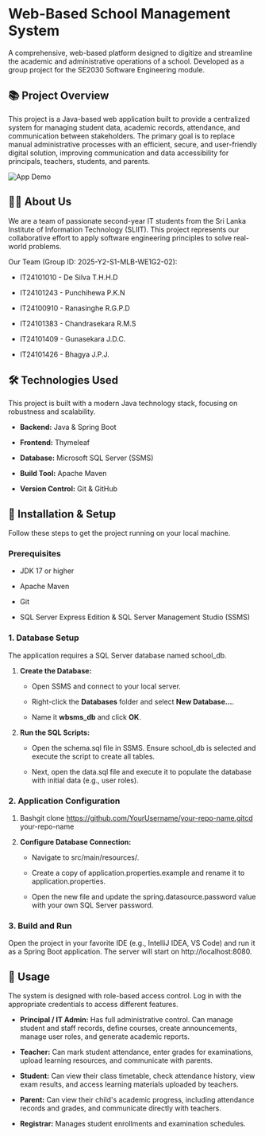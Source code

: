 Web-Based School Management System
==================================

A comprehensive, web-based platform designed to digitize and streamline the academic and administrative operations of a school. Developed as a group project for the SE2030 Software Engineering module.

📚 Project Overview
-------------------

This project is a Java-based web application built to provide a centralized system for managing student data, academic records, attendance, and communication between stakeholders. The primary goal is to replace manual administrative processes with an efficient, secure, and user-friendly digital solution, improving communication and data accessibility for principals, teachers, students, and parents. 

![App Demo](assets/System.gif)


👨‍💻 About Us
--------------

We are a team of passionate second-year IT students from the Sri Lanka Institute of Information Technology (SLIIT). This project represents our collaborative effort to apply software engineering principles to solve real-world problems.

Our Team (Group ID: 2025-Y2-S1-MLB-WE1G2-02):

*   IT24101010 - De Silva T.H.H.D
  
*   IT24101243 - Punchihewa P.K.N
    
*   IT24100910 - Ranasinghe R.G.P.D
    
*   IT24101383 - Chandrasekara R.M.S
    
*   IT24101409 - Gunasekara J.D.C.
    
*   IT24101426 - Bhagya J.P.J.
    

🛠️ Technologies Used
---------------------

This project is built with a modern Java technology stack, focusing on robustness and scalability.

*   **Backend:** Java & Spring Boot
    
*   **Frontend:** Thymeleaf
    
*   **Database:** Microsoft SQL Server (SSMS)
    
*   **Build Tool:** Apache Maven
    
*   **Version Control:** Git & GitHub
    

🚀 Installation & Setup
-----------------------

Follow these steps to get the project running on your local machine.

### **Prerequisites**

*   JDK 17 or higher
    
*   Apache Maven
    
*   Git
    
*   SQL Server Express Edition & SQL Server Management Studio (SSMS)
    

### **1\. Database Setup**

The application requires a SQL Server database named school\_db.

1.  **Create the Database:**
    
    *   Open SSMS and connect to your local server.
        
    *   Right-click the **Databases** folder and select **New Database...**.
        
    *   Name it **wbsms_db** and click **OK**.
        
2.  **Run the SQL Scripts:**
    
    *   Open the schema.sql file in SSMS. Ensure school\_db is selected and execute the script to create all tables.
        
    *   Next, open the data.sql file and execute it to populate the database with initial data (e.g., user roles).
        

### **2\. Application Configuration**

1.  Bashgit clone https://github.com/YourUsername/your-repo-name.gitcd your-repo-name
    
2.  **Configure Database Connection:**
    
    *   Navigate to src/main/resources/.
        
    *   Create a copy of application.properties.example and rename it to application.properties.
        
    *   Open the new file and update the spring.datasource.password value with your own SQL Server password.
        

### **3\. Build and Run**

Open the project in your favorite IDE (e.g., IntelliJ IDEA, VS Code) and run it as a Spring Boot application. The server will start on http://localhost:8080.

📖 Usage
--------

The system is designed with role-based access control. Log in with the appropriate credentials to access different features.

*   **Principal / IT Admin:** Has full administrative control. Can manage student and staff records, define courses, create announcements, manage user roles, and generate academic reports.
    
*   **Teacher:** Can mark student attendance, enter grades for examinations, upload learning resources, and communicate with parents.
    
*   **Student:** Can view their class timetable, check attendance history, view exam results, and access learning materials uploaded by teachers.
    
*   **Parent:** Can view their child's academic progress, including attendance records and grades, and communicate directly with teachers.
    
*   **Registrar:** Manages student enrollments and examination schedules.

